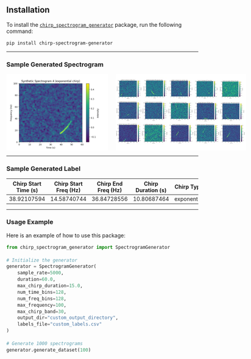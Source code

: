 ## Installation

To install the [`chirp_spectrogram_generator`](https://pypi.org/project/chirp-spectrogram-generator/) package, run the following command:

```bash
pip install chirp-spectrogram-generator
```
---

### Sample Generated Spectrogram

<div style="display: flex; justify-content: space-between; gap: 20px;">
    <img src="https://github.com/nbahador/chirp_spectrogram_generator/blob/main/Usage_Example/spectrogram_4.png" alt="Sample Generated Spectrogram" width="300" height="200" />
    <img src="https://github.com/nbahador/chirp_spectrogram_generator/blob/main/Usage_Example/Samples.jpg" alt="Sample Generated Spectrograms" width="400" height="200" />
</div>

---

### Sample Generated Label

| Chirp Start Time (s) | Chirp Start Freq (Hz) | Chirp End Freq (Hz) | Chirp Duration (s) | Chirp Type   |
|----------------------|-----------------------|---------------------|--------------------|--------------|
| 38.92107594          | 14.58740744           | 36.84728556         | 10.80687464        | exponential  |

---

### Usage Example

Here is an example of how to use this package:

```python
from chirp_spectrogram_generator import SpectrogramGenerator

# Initialize the generator
generator = SpectrogramGenerator(
    sample_rate=5000,
    duration=60.0,
    max_chirp_duration=15.0,
    num_time_bins=128,
    num_freq_bins=128,
    max_frequency=100,
    max_chirp_band=30,
    output_dir="custom_output_directory",
    labels_file="custom_labels.csv"
)

# Generate 1000 spectrograms
generator.generate_dataset(100)
```
